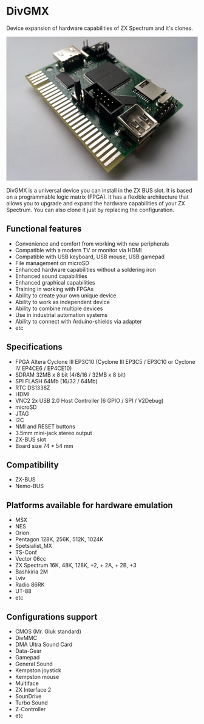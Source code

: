 # DivGMX
Device expansion of hardware capabilities of ZX Spectrum and it's clones.

![image](https://github.com/mvvproject/DivGMX/raw/master/divgmx_board/images/divgmx_brd.png)

DivGMX is a universal device you can install in the ZX BUS slot. It is based on a programmable logic matrix (FPGA). It has a flexible architecture that allows you to upgrade and expand the hardware capabilities of your ZX Spectrum. You can also clone it just by replacing the configuration.

## Functional features
- Convenience and comfort from working with new peripherals
- Compatible with a modern TV or monitor via HDMI
- Compatible with USB keyboard, USB mouse, USB gamepad
- File management on microSD
- Enhanced hardware capabilities without a soldering iron
- Enhanced sound capabilities
- Enhanced graphical capabilities
- Training in working with FPGAs
- Ability to create your own unique device
- Ability to work as independent device
- Ability to combine multiple devices
- Use in industrial automation systems
- Ability to connect with Arduino-shields via adapter
- etc

## Specifications
- FPGA Altera Cyclone III EP3C10 (Cyclone III EP3C5 / EP3C10 or Cyclone IV EP4CE6 / EP4CE10)
- SDRAM 32MB x 8 bit (4/8/16 / 32MB x 8 bit)
- SPI FLASH 64Mb (16/32 / 64Mb)
- RTC DS1338Z
- HDMI
- VNC2 2x USB 2.0 Host Controller (6 GPIO / SPI / V2Debug)
- microSD
- JTAG
- I2C
- NMI and RESET buttons
- 3.5mm mini-jack stereo output
- ZX-BUS slot
- Board size 74 * 54 mm

## Compatibility
- ZX-BUS
- Nemo-BUS

## Platforms available for hardware emulation
- MSX
- NES
- Orion
- Pentagon 128K, 256K, 512K, 1024K
- Spetsialist_MX
- TS-Conf
- Vector 06cc
- ZX Spectrum 16K, 48K, 128K, +2, + 2A, + 2B, +3
- Bashkiria 2M
- Lviv
- Radio 86RK
- UT-88
- etc

## Configurations support
- CMOS (Mr. Gluk standard)
- DivMMC
- DMA Ultra Sound Card
- Data-Gear
- Gamepad
- General Sound
- Kempston joystick
- Kempston mouse
- Multiface
- ZX Interface 2
- SounDrive
- Turbo Sound
- Z-Controller
- etc

